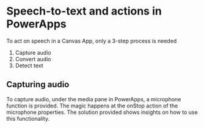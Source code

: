 # Speech-to-text and actions in PowerApps

To act on speech in a Canvas App, only a 3-step process is needed

1. Capture audio
2. Convert audio
3. Detect text

## Capturing audio
To capture audio, under the media pane in PowerApps, a microphone function is provided.
The magic happens at the onStop action of the microphone properties.
The solution provided shows insights on how to use this functionality.


